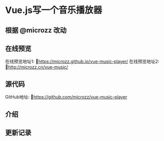 # Vue.js写一个音乐播放器
## 根据 @microzz 改动
## 在线预览
在线预览地址1: 🔗https://microzz.github.io/vue-music-player/
在线预览地址2: 🔗http://microzz.cn/vue-music/

## 源代码
GitHub地址: 🔗https://github.com/microzz/vue-music-player

## 介绍


## 更新记录
